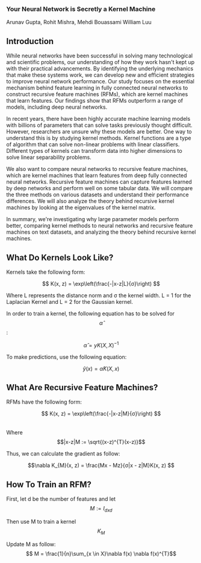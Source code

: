 ### Your Neural Network is Secretly a Kernel Machine

Arunav Gupta, Rohit Mishra, Mehdi Bouassami William Luu

## Introduction

While neural networks have been successful in solving many technological and scientific problems, our understanding of how they work hasn't kept up with their practical advancements. By identifying the underlying mechanics that make these systems work, we can develop new and efficient strategies to improve neural network performance. Our study focuses on the essential mechanism behind feature learning in fully connected neural networks to construct recursive feature machines (RFMs), which are kernel machines that learn features. Our findings show that RFMs outperform a range of models, including deep neural networks.

In recent years, there have been highly accurate machine learning models with billions of parameters that can solve tasks previously thought difficult. However, researchers are unsure why these models are better. One way to understand this is by studying kernel methods. Kernel functions are a type of algorithm that can solve non-linear problems with linear classifiers. Different types of kernels can transform data into higher dimensions to solve linear separability problems.

We also want to compare neural networks to recursive feature machines, which are kernel machines that learn features from deep fully connected neural networks. Recursive feature machines can capture features learned by deep networks and perform well on some tabular data. We will compare the three methods on various datasets and understand their performance differences. We will also analyze the theory behind recursive kernel machines by looking at the eigenvalues of the kernel matrix.

In summary, we're investigating why large parameter models perform better, comparing kernel methods to neural networks and recursive feature machines on text datasets, and analyzing the theory behind recursive kernel machines.

## What Do Kernels Look Like?

Kernels take the following form: 

$$
K(x, z) = \exp\left(\frac{-|x-z|L}{σ}\right)
$$


Where L represents the distance norm and σ the kernel width.
L = 1 for the Laplacian Kernel and L = 2 for the Gaussian kernel.

In order to train a kernel, the following equation has to be solved for $$\hat{\alpha}$$:

$$\hat{\alpha} = yK(X, X)^{-1}$$

To make predictions, use the following equation:

$$\hat{y}(x) = \hat{\alpha}K(X, x)$$

## What Are Recursive Feature Machines?

RFMs have the following form:

$$
K(x, z) = \exp\left(\frac{-|x-z|M}{σ}\right)
$$       $$\quad$$ Where $$|x-z|M := \sqrt{(x-z)^{T}(x-z)}$$

Thus, we can calculate the gradient as follow: 

 $$\nabla K_{M}(x, z) = \frac{Mx - Mz}{σ|x - z|M}K(x, z) $$

 ## How To Train an RFM?

 First, let d be the number of features and let $$M := I_{dxd}$$

Then use M to train a kernel $$K_{M}$$

Update M as follow: $$ M = \frac{1}{n}\sum_{x \in X}\nabla f(x) \nabla f(x)^{T}$$ 





